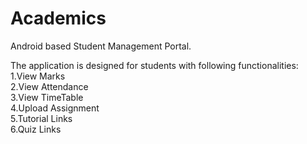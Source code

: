 # Academics
Android based Student Management Portal.

The application is designed for students with following functionalities:
1.View Marks  
2.View Attendance  
3.View TimeTable  
4.Upload Assignment  
5.Tutorial Links  
6.Quiz Links  
